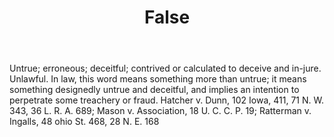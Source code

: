 ---
title: 'False'
letter: F
permalink: "/definitions/bld-false.html"
body: Untrue; erroneous; deceitful; contrived or calculated to deceive and in-jure.
  Unlawful. In law, this word means something more than untrue; it means something
  designedly untrue and deceitful, and implies an intention to perpetrate some treachery
  or fraud. Hatcher v. Dunn, 102 Iowa, 411, 71 N. W. 343, 36 L. R. A. 689; Mason v.
  Association, 18 U. C. C. P. 19; Ratterman v. Ingalls, 48 ohio St. 468, 28 N. E.
  168
published_at: '2018-07-07'
source: Black's Law Dictionary 2nd Ed (1910)
layout: post
---